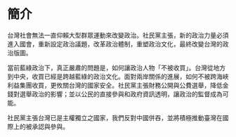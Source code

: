 # 簡介

台灣社會無法一直仰賴大型群眾運動來改變政治。社民黨主張，新的政治力量必須進入國會，重新設定政治議題，改革政治體制，重塑政治文化，最終改變台灣的政治版圖。
 
當前藍綠政治下，真正嚴肅的問題是，如何讓政治人物「不被收買」。台灣從地方到中央，收買已經是跨越藍綠的政治文化。面對兩岸關係的進展，如何不被跨海峽利益集團收買，更攸關台灣的國家安全。社民黨主張財務公開與公費選舉，降低金錢對選舉政治的影響；並以公民的直接參與和政府資訊透明，讓政治的監督成為可能。
 
社民黨主張台灣已是主權獨立之國家，我們反對中國併吞，並將積極推動臺灣在國際上的被承認與參與。
